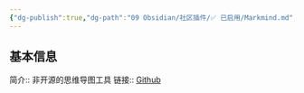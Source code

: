 ```yaml
---
{"dg-publish":true,"dg-path":"09 Obsidian/社区插件/✅ 已启用/Markmind.md","permalink":"/09 Obsidian/社区插件/✅ 已启用/Markmind/","created":"2025-07-31","updated":"2025-07-31"}
---
```



## 基本信息

简介:: 非开源的思维导图工具
链接:: [Github](https://github.com/MarkMindCkm/obsidian-markmind)